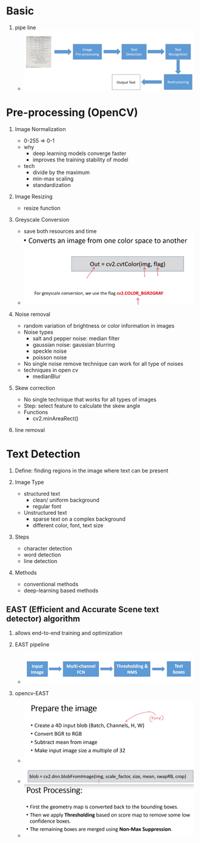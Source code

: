 # Basic
1. pipe line
    * ![img.png](img.png)
    
# Pre-processing (OpenCV)
1. Image Normalization
    * 0-255 => 0-1
    * why
        * deep learning models converge faster
        * improves the training stability of model
    * tech
        * divide by the maximum
        * min-max scaling
        * standardization
1. Image Resizing
    * resize function 
1. Greyscale Conversion
    * save both resources and time
    * ![img_1.png](img_1.png)
1. Noise removal
    * random variation of brightness or color information in images
    * Noise types
        * salt and pepper noise: median filter
        * gaussian noise: gaussian blurring
        * speckle noise
        * poisson noise
    * No single noise remove technique can work for all type of noises
    * techniques in open cv
        * medianBlur
    
1. Skew correction
    * No single technique that works for all types of images
    * Step: select feature to calculate the skew angle
    * Functions
        * cv2.minAreaRect()
1. line removal

# Text Detection
1. Define: finding regions in the image where text can be present
1. Image Type
    * structured text
        * clean/ uniform background
        * regular font
    * Unstructured text
        * sparse text on a complex background
        * different color, font, text size 
    
1. Steps
    * character detection
    * word detection
    * line detection
    
1. Methods
    * conventional methods
    * deep-learning based methods
    
## EAST (Efficient and Accurate Scene text detector) algorithm
1. allows end-to-end training and optimization
1. EAST pipeline
    * ![img_2.png](img_2.png)
    
1. opencv-EAST
    * ![img_3.png](img_3.png)
    * ![img_4.png](img_4.png)
    * ![img_5.png](img_5.png)
    
